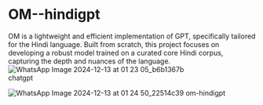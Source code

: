 # OM--hindigpt
OM is a lightweight and efficient implementation of GPT, specifically tailored for the Hindi language. Built from scratch, this project focuses on developing a robust model trained on a curated core Hindi corpus, capturing the depth and nuances of the language.
![WhatsApp Image 2024-12-13 at 01 23 05_b6b1367b](https://github.com/user-attachments/assets/1b556f79-d19b-4cb5-912a-564bbc393990)  
chatgpt 


![WhatsApp Image 2024-12-13 at 01 24 50_22514c39](https://github.com/user-attachments/assets/5d1fa14d-a071-4d25-842f-4ff9ecc9d700)
om-hindigpt
